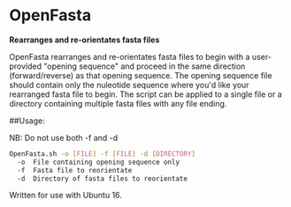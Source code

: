 # OpenFasta

**Rearranges and re-orientates fasta files**

OpenFasta rearranges and re-orientates fasta files to begin with a user-provided "opening sequence" and proceed in the same direction (forward/reverse) as that opening sequence. The opening sequence file should contain only the nuleotide sequence where you'd like your rearranged fasta file to begin. The script can be applied to a single file or a directory containing multiple fasta files with any file ending.



##Usage:

NB: Do not use both -f and -d 

```bash
OpenFasta.sh -o [FILE] -f [FILE] -d [DIRECTORY]
  -o  File containing opening sequence only
  -f  Fasta file to reorientate
  -d  Directory of fasta files to reorientate
```

Written for use with Ubuntu 16.

